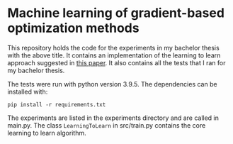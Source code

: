 # Machine learning of gradient-based optimization methods

This repository holds the code for the experiments in my bachelor thesis with the above title. It contains an implementation of the learning to learn approach suggested in [this paper](https://proceedings.neurips.cc/paper/2016/file/fb87582825f9d28a8d42c5e5e5e8b23d-Paper.pdf). It also contains all the tests that I ran for my bachelor thesis.

The tests were run with python version 3.9.5.
The dependencies can be installed with:

```
pip install -r requirements.txt
```

The experiments are listed in the experiments directory and are called in main.py.
The class `LearningToLearn` in src/train.py contains the core learning to learn algorithm.
